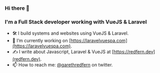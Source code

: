 ### Hi there 👋

### I'm a Full Stack developer working with VueJS & Laravel

- 🛠️ I build systems and websites using VueJS & Laravel.
- 🔭 I’m currently working on [https://laravelvuespa.com](https://laravelvuespa.com).
- ✍️ I write about Javascript, Laravel & VueJS at [https://redfern.dev](redfern.dev).
- 📫 How to reach me: [@garethredfern](https://twitter.com/garethredfern) on twitter.
